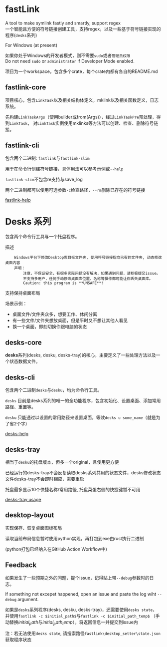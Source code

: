 # fastLink
A tool to make symlink fastly and smartly, support regex  
一个智能且方便的符号链接创建工具，支持regex，以及一些基于符号链接实现的程序(`desks`系列)

For Windows (at present)

如果你处于Windows的开发者模式，则不需要`sudo`或者`管理员权限`  
Do not need `sudo` or `administrator` if Developer Mode enabled.  

项目为一个workspace，包含多个crate，每个crate内都有各自的README.md

## fastlink-core
项目核心，包含`LinkTask`以及相关结构体定义，mklink以及相关函数定义，日志系统。  

先构建`LinkTaskArgs`（使用builder或from(Args)），经过`LinkTaskPre`预处理，得到`LinkTask`，
对`LinkTask`实例使用mklinks等方法可以创建、检查、删除符号链接。

## fastlink-cli
包含两个二进制: `fastlink`与`fastlink-slim`

用于在命令行创建符号链接，具体用法可以参考示例或`--help`

`fastlink-slim`不包含re支持与save_log  

两个二进制都可以使用可选参数`-c`检查路径，`--rm`删除已存在的符号链接

[fastlink-help](./fastlink-cli/README.md#fastlink-help)

# Desks 系列
包含两个命令行工具与一个托盘程序。

描述
```
    Windows平台下修改Desktop库目标文件夹, 使用符号链接指向已有的文件夹, 动态修改桌面内容
    声明：
        注意，不保证安全，有很多实际问题没有解决，如果遇到问题，请积极提交issue。
        不支持多用户，任何手动修改桌面库位置、名称等操作都可能让你丢失桌面库。
        Caution: this program is **UNSAFE**!
```

支持保持桌面布局


场景示例：
- 桌面文件/文件夹众多，想要工作、休闲分离
- 有一些文件/文件夹想放桌面，但是平时又不想让其他人看见
- 换一个桌面，即刻切换你跟电脑的状态

## desks-core

**desks**系列(desks, desku, desks-tray)的核心，主要定义了一些处理方法以及一个状态数据文件。


## desks-cli
包含两个二进制`desks`与`desku`，均为命令行工具。

`desks` 目前是desks系列的唯一的全功能程序，包含初始化、设置桌面、添加常用路径、重置等。

`desku` 只能通过以设置的常用路径来设置桌面，等效`desks u some_name`（就是为了省2个字）

[desks-help](./desks-cli/README.md#desks-help)

## desks-tray
相当于`desku`的托盘版本，但多一个original，且使用更方便

已经运行的desks-tray不会反复读取desks系列共用的状态文件，desks修改状态文件desks-tray不会即时相应，需要重启

托盘最多显示10个快捷名称/常用路径, 托盘菜蛋右侧的快捷键暂不可用

[desks-tray usage](./desks-tray/README.md#usage)


## desktop-layout
实现保存、恢复桌面图标布局

读取当前布局信息暂时使用python实现，再打包到exe由rust执行二进制

(python打包已经纳入在GitHub Action Workflow中)

## Feedback
如果发生了一些预期之外的问题，提个issue，记得贴上带`--debug`参数时的日志。

If something not excepet happened, open an issue and paste the log wiht `--debug` argument.  


如果是`desks`系列程序(desks, desku, desks-tray)，还需要使用`desks state`， 并使用`fastlink -c $initial_path$`与`fastlink -c $initial_path_temp$`
（手动替换$initial_path$与$initial_path_temp$），将返回信息一并提交到issue内

注：若无法使用`desks state`, 请搜索路径`fastlink\desktop_setter\state.json`获取程序状态
